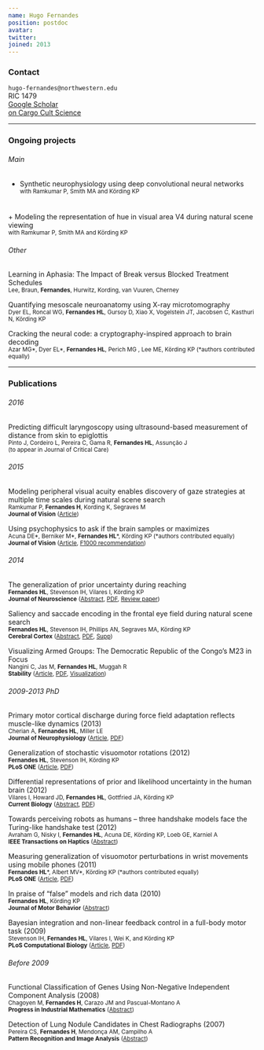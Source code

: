 ```yaml
---
name: Hugo Fernandes
position: postdoc
avatar: 
twitter:
joined: 2013
---
```



### Contact

<i class="fa fa-envelope-o"></i>  `hugo-fernandes@northwestern.edu`<br>
<i class="fa fa-building"></i> RIC 1479 <br>
<i class="fa fa-bar-chart"></i> [Google Scholar](https://scholar.google.com/citations?user=JG7xb2AAAAAJ) <br>
<i class="fa fa-futbol-o"></i> [on Cargo Cult Science](http://www.californiachaparral.com/images/CargoCult.pdf) <br>

<hr>

### Ongoing projects

###### Main
+ Synthetic neurophysiology using deep convolutional neural networks<br>
<sup>with Ramkumar P, Smith MA and Körding KP</sup>
<br>
+ Modeling the representation of hue in visual area V4 during natural scene viewing <br>
<sup>with Ramkumar P, Smith MA and Körding KP</sup>

###### Other
Learning in Aphasia: The Impact of Break versus Blocked Treatment Schedules<br>
<sup>Lee, Braun, **Fernandes**, Hurwitz, Kording, van Vuuren, Cherney</sup>

Quantifying mesoscale neuroanatomy using X-ray microtomography <br>
<sup>Dyer EL, Roncal WG, **Fernandes HL**, Gursoy D, Xiao X, Vogelstein JT, Jacobsen C, Kasthuri N, Körding KP</sup>

Cracking the neural code: a cryptography-inspired approach to brain decoding <br>
<sup>Azar MG\*, Dyer EL\*, **Fernandes HL**, Perich MG , Lee ME, Körding KP (\*authors contributed equally)</sup>

<hr>

### Publications

###### 2016
Predicting difficult laryngoscopy using ultrasound-based measurement of distance from skin to epiglottis <br>
<sup>Pinto J, Cordeiro L, Pereira C, Gama R, **Fernandes HL**, Assunção J <br>
(to appear in Journal of Critical Care)</sup>


###### 2015
Modeling peripheral visual acuity enables discovery of gaze strategies at multiple time scales during natural scene search <br>
<sup>Ramkumar P, **Fernandes H**, Kording K, Segraves M <br>
**Journal of Vision** ([Article](http://www.journalofvision.org/content/15/3/19.abstract))</sup>


Using psychophysics to ask if the brain samples or maximizes <br>
<sup>Acuna DE\*, Berniker M\*, **Fernandes HL**\*, Körding KP (\*authors contributed equally) <br>
 **Journal of Vision** ([Article](http://www.journalofvision.org/content/15/3/7.abstract), [F1000 recommendation](http://f1000.com/prime/725389756?key=KfDGGy3MWelYpcg)) </sup>


###### 2014 
The generalization of prior uncertainty during reaching <br>
<sup>**Fernandes HL**, Stevenson IH, Vilares I, Körding KP <br>
**Journal of Neuroscience** ([Abstract](http://www.jneurosci.org/content/34/34/11470.short), [PDF](http://klab.smpp.northwestern.edu/wiki/images/e/ee/The_generalization_of_prior_uncertainty_during_learning.pdf), [Review paper](http://www.jneurosci.org/content/35/2/439.short)) </sup>


Saliency and saccade encoding in the frontal eye field during natural scene search <br>
<sup>**Fernandes HL**, Stevenson IH, Phillips AN, Segraves MA, Körding KP <br>
**Cerebral Cortex** ([Abstract](http://cercor.oxfordjournals.org/content/early/2013/07/16/cercor.bht179.short?rss=1), [PDF](http://cercor.oxfordjournals.org/content/24/12/3232.full.pdf), [Supp](http://klab.smpp.northwestern.edu/wiki/images/7/76/Bht179supp_Fernandes_CC.pdf)) </sup>


Visualizing Armed Groups: The Democratic Republic of the Congo’s M23 in Focus <br>
<sup>Nangini C, Jas M, **Fernandes HL**, Muggah R <br>
**Stability** ([Article](http://www.stabilityjournal.org/article/view/207), [PDF](http://www.stabilityjournal.org/article/download/sta.dd/178), [Visualization](http://www.stabilityjournal.org/hosted/m23-rebel-support-in-drc/)) </sup>


###### 2009-2013 PhD
Primary motor cortical discharge during force field adaptation reflects muscle-like dynamics (2013) <br>
<sup>Cherian A, **Fernandes HL**, Miller LE <br>
**Journal of Neurophysiology** ([Article](http://jn.physiology.org/content/110/3/768), [PDF](http://jn.physiology.org/content/jn/110/3/768.full.pdf)) </sup>


Generalization of stochastic visuomotor rotations (2012) <br>
<sup>**Fernandes HL**, Stevenson IH, Körding KP <br>
**PLoS ONE** ([Article](http://journals.plos.org/plosone/article?id=10.1371/journal.pone.0043016), [PDF](http://www.plosone.org/article/fetchObject.action?uri=info:doi/10.1371/journal.pone.0043016&representation=PDF)) </sup>


Differential representations of prior and likelihood uncertainty in the human brain (2012) <br>
<sup>Vilares I, Howard JD, **Fernandes HL**, Gottfried JA, Körding KP <br>
**Current Biology** ([Abstract](http://www.cell.com/current-biology/abstract/S0960-9822(12)00801-9), [PDF](http://ac.els-cdn.com/S0960982212008019/1-s2.0-S0960982212008019-main.pdf?_tid=f7636e20-d0f9-11e5-8a50-00000aab0f6c&acdnat=1455220952_61d8cb51d451e942c94641e7ffc9665d)) </sup>


Towards perceiving robots as humans – three handshake models face the Turing-like handshake test (2012) <br>
<sup>Avraham G, Nisky I, **Fernandes HL**, Acuna DE, Körding KP, Loeb GE, Karniel A <br>
**IEEE Transactions on Haptics** ([Abstract](http://ieeexplore.ieee.org/xpl/articleDetails.jsp?reload=true&arnumber=6185551)) </sup>


Measuring generalization of visuomotor perturbations in wrist movements using mobile phones (2011) <br>
<sup>**Fernandes HL**\*, Albert MV\*, Körding KP (\*authors contributed equally) <br>
**PLoS ONE** ([Article](http://www.plosone.org/article/info%3Adoi%2F10.1371%2Fjournal.pone.0020290),  [PDF](http://www.plosone.org/article/fetchObjectAttachment.action?uri=info%3Adoi%2F10.1371%2Fjournal.pone.0020290&representation=PDF)) </sup>


In praise of “false” models and rich data (2010) <br>
<sup>**Fernandes HL**, Körding KP <br>
**Journal of Motor Behavior** ([Abstract](http://www.informaworld.com/smpp/content~content=a929880009~db=all~jumptype=rss)) </sup>


Bayesian integration and non-linear feedback control in a full-body motor task (2009) <br>
<sup>Stevenson IH, **Fernandes HL**, Vilares I, Wei K, and Körding KP <br>
**PLoS Computational Biology** ([Article](http://www.ploscompbiol.org/article/info:doi/10.1371/journal.pcbi.1000629), [PDF](http://www.ploscompbiol.org/article/fetchObjectAttachment.action?uri=info%3Adoi%2F10.1371%2Fjournal.pcbi.1000629&representation=PDF)) </sup>

###### Before 2009


Functional Classification of Genes Using Non-Negative Independent Component Analysis (2008) <br>
<sup>Chagoyen M, **Fernandes H**, Carazo JM and Pascual-Montano A <br>
**Progress in Industrial Mathematics** ([Abstract](http://www.springerlink.com/content/q18780j7h1870612/)) </sup>


Detection of Lung Nodule Candidates in Chest Radiographs (2007) <br>
<sup>Pereira CS, **Fernandes H**, Mendonça AM, Campilho A <br>
**Pattern Recognition and Image Analysis** ([Abstract](http://www.springerlink.com/content/y42r75p31740m471)) </sup>

